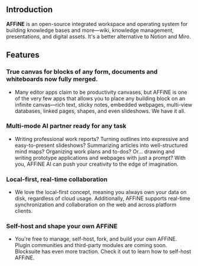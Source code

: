 ## Introduction

**AFFiNE** is an open-source integrated workspace and operating system for building knowledge bases and more—wiki, knowledge management, presentations, and digital assets. It's a better alternative to Notion and Miro.

## Features

### True canvas for blocks of any form, documents and whiteboards now fully merged.

- Many editor apps claim to be productivity canvases, but AFFiNE is one of the very few apps that allows you to place any building block on an infinite canvas—rich text, sticky notes, embedded webpages, multi-view databases, linked pages, shapes, and even slideshows. We have it all.

### Multi-mode AI partner ready for any task

- Writing professional work reports? Turning outlines into expressive and easy-to-present slideshows? Summarizing articles into well-structured mind maps? Organizing work plans and to-dos? Or... drawing and writing prototype applications and webpages with just a prompt? With you, AFFiNE AI can push your creativity to the edge of imagination.

### Local-first, real-time collaboration

- We love the local-first concept, meaning you always own your data on disk, regardless of cloud usage. Additionally, AFFiNE supports real-time synchronization and collaboration on the web and across platform clients.

### Self-host and shape your own AFFiNE

- You're free to manage, self-host, fork, and build your own AFFiNE. Plugin communities and third-party modules are coming soon. Blocksuite has even more traction. Check it out to learn how to self-host AFFiNE.
